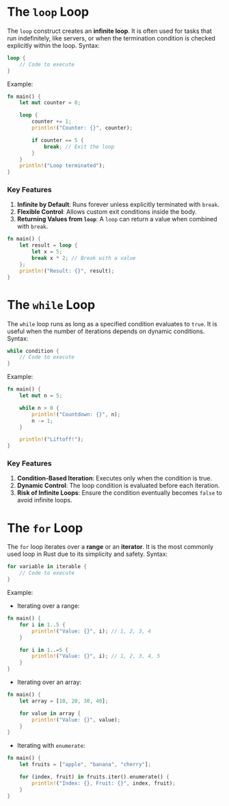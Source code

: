 # The `loop` Loop
The `loop` construct creates an **infinite loop**. It is often used for tasks that run indefinitely, like servers, or when the termination condition is checked explicitly within the loop.
Syntax:
```rust
loop {
    // Code to execute
}
```
Example:
```rust
fn main() {
    let mut counter = 0;

    loop {
        counter += 1;
        println!("Counter: {}", counter);

        if counter == 5 {
            break; // Exit the loop
        }
    }
    println!("Loop terminated");
}
```
### **Key Features**
1. **Infinite by Default**: Runs forever unless explicitly terminated with `break`.
2. **Flexible Control**: Allows custom exit conditions inside the body.
3. **Returning Values from `loop`**: A `loop` can return a value when combined with `break`.
```rust
fn main() {
    let result = loop {
        let x = 5;
        break x * 2; // Break with a value
    };
    println!("Result: {}", result);
}
```

# The `while` Loop
The `while` loop runs as long as a specified condition evaluates to `true`. It is useful when the number of iterations depends on dynamic conditions.
Syntax:
```rust
while condition {
    // Code to execute
}
```
Example:
```rust
fn main() {
    let mut n = 5;

    while n > 0 {
        println!("Countdown: {}", n);
        n -= 1;
    }

    println!("Liftoff!");
}
```
### **Key Features**
1. **Condition-Based Iteration**: Executes only when the condition is true.
2. **Dynamic Control**: The loop condition is evaluated before each iteration.
3. **Risk of Infinite Loops**: Ensure the condition eventually becomes `false` to avoid infinite loops.
# The `for` Loop
The `for` loop iterates over a **range** or an **iterator**. It is the most commonly used loop in Rust due to its simplicity and safety.
Syntax:
```rust
for variable in iterable {
    // Code to execute
}
```
Example:
- Iterating over a range:
```rust
fn main() {
    for i in 1..5 {
        println!("Value: {}", i); // 1, 2, 3, 4
    }

    for i in 1..=5 {
        println!("Value: {}", i); // 1, 2, 3, 4, 5
    }
}
```
- Iterating over an array:
```rust
fn main() {
    let array = [10, 20, 30, 40];

    for value in array {
        println!("Value: {}", value);
    }
}
```
- Iterating with `enumerate`:
```rust
fn main() {
    let fruits = ["apple", "banana", "cherry"];

    for (index, fruit) in fruits.iter().enumerate() {
        println!("Index: {}, Fruit: {}", index, fruit);
    }
}
```
